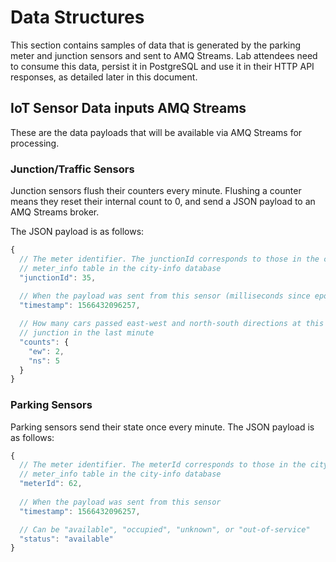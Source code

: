 # Data Structures

This section contains samples of data that is generated by the parking meter
and junction sensors and sent to AMQ Streams. Lab attendees need to consume
this data, persist it in PostgreSQL and use it in their HTTP API responses,
as detailed later in this document.

## IoT Sensor Data inputs AMQ Streams

These are the data payloads that will be available via AMQ Streams for
processing.

### Junction/Traffic Sensors

Junction sensors flush their counters every minute. Flushing a counter means
they reset their internal count to 0, and send a JSON payload to an AMQ Streams
broker. 

The JSON payload is as follows:

```js
{
  // The meter identifier. The junctionId corresponds to those in the city's
  // meter_info table in the city-info database
  "junctionId": 35,
  
  // When the payload was sent from this sensor (milliseconds since epoch)
  "timestamp": 1566432096257,

  // How many cars passed east-west and north-south directions at this
  // junction in the last minute
  "counts": {
    "ew": 2,
    "ns": 5
  }
}
```

### Parking Sensors

Parking sensors send their state once every minute. The JSON payload is as
follows:

```js
{
  // The meter identifier. The meterId corresponds to those in the city's
  // meter_info table in the city-info database
  "meterId": 62,
  
  // When the payload was sent from this sensor
  "timestamp": 1566432096257,

  // Can be "available", "occupied", "unknown", or "out-of-service"
  "status": "available"
}
```
